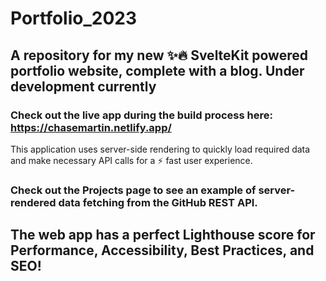 # Portfolio_2023
## A repository for my new ✨🔥 SvelteKit powered portfolio website, complete with a blog. Under development currently
### Check out the live app during the build process here: https://chasemartin.netlify.app/
This application uses server-side rendering to quickly load required data and make necessary API calls for a ⚡️ fast user experience.
### Check out the Projects page to see an example of server-rendered data fetching from the GitHub REST API.
## The web app has a perfect Lighthouse score for Performance, Accessibility, Best Practices, and SEO!

